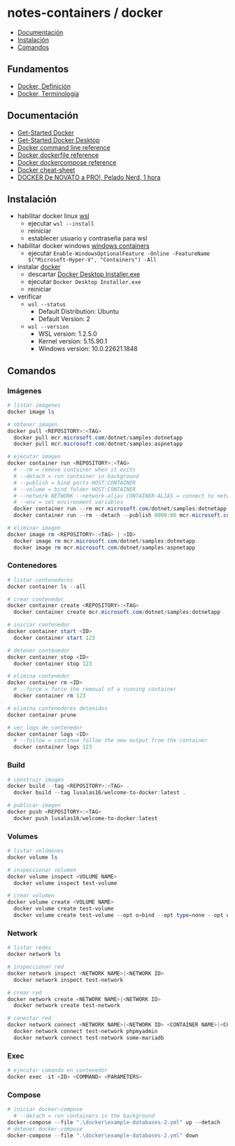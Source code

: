 # notes-containers / docker

- [Documentación](#documentación)
- [Instalación](#instalación)
- [Comandos](#comandos)

## Fundamentos

- [Docker, Definición](https://learn.microsoft.com/en-us/dotnet/architecture/microservices/container-docker-introduction/docker-defined)
- [Docker, Terminología](https://learn.microsoft.com/en-us/dotnet/architecture/microservices/container-docker-introduction/docker-terminology)

## Documentación

- [Get-Started Docker](https://docs.docker.com/get-started/)
- [Get-Started Docker Desktop](https://docs.docker.com/get-started/hands-on-overview)
- [Docker command line reference](https://docs.docker.com/engine/reference/commandline/cli/)
- [Docker dockerfile reference](https://docs.docker.com/engine/reference/builder/)
- [Docker dockercompose reference](https://docs.docker.com/compose/compose-file/)
- [Docker cheat-sheet](https://devtalles.com/files/docker-cheat-sheet.pdf)
- [DOCKER De NOVATO a PRO!, Pelado Nerd, 1 hora](https://www.youtube.com/watch?v=CV_Uf3Dq-EU)

## Instalación

- habilitar docker linux [wsl](https://learn.microsoft.com/en-us/windows/wsl/install)
  - ejecutar `wsl --install`
  - reiniciar
  - establecer usuario y contraseña para wsl
- habilitar docker windows [windows containers](https://learn.microsoft.com/en-us/virtualization/windowscontainers/quick-start/set-up-environment)
  - ejecutar `Enable-WindowsOptionalFeature -Online -FeatureName $("Microsoft-Hyper-V", "Containers") -All`
- instalar [docker](https://docs.docker.com/desktop/install/windows-install)
  - descartar [Docker Desktop Installer.exe](https://desktop.docker.com/win/main/amd64/Docker%20Desktop%20Installer.exe)
  - ejecutar `Docker Desktop Installer.exe`
  - reiniciar
- verificar
  - `wsl --status`
    - Default Distribution: Ubuntu
    - Default Version: 2
  - `wsl --version`
    - WSL version: 1.2.5.0
    - Kernel version: 5.15.90.1
    - Windows version: 10.0.22621.1848

## Comandos

### Imágenes

```powershell
# listar imágenes
docker image ls

# obtener imagen
docker pull <REPOSITORY>:<TAG>
  docker pull mcr.microsoft.com/dotnet/samples:dotnetapp
  docker pull mcr.microsoft.com/dotnet/samples:aspnetapp

# ejecutar imagen
docker container run <REPOSITORY>:<TAG>
  # --rm = remove container when it exits
  # --detach = run container in background
  # --publish = bind ports HOST:CONTAINER
  # --volume = bind folder HOST:CONTAINER
  # --network NETWORK --network-alias CONTAINER-ALIAS = connect to network
  # --env = set environment variables
  docker container run --rm mcr.microsoft.com/dotnet/samples:dotnetapp
  docker container run --rm --detach --publish 8000:80 mcr.microsoft.com/dotnet/samples:aspnetapp

# eliminar imagen
docker image rm <REPOSITORY>:<TAG> | <ID>
  docker image rm mcr.microsoft.com/dotnet/samples:dotnetapp
  docker image rm mcr.microsoft.com/dotnet/samples:aspnetapp

```

### Contenedores

```powershell
# listar contenedores
docker container ls --all

# crear contenedor
docker container create <REPOSITORY>:<TAG>
  docker container create mcr.microsoft.com/dotnet/samples:dotnetapp

# iniciar contenedor
docker container start <ID>
  docker container start 123

# detener contenedor
docker container stop <ID>
  docker container stop 123

# elimina contenedor
docker container rm <ID>
  # --force = force the removal of a running container
  docker container rm 123

# elimina contenedores detenidos
docker container prune

# ver logs de contenedor
docker container logs <ID>
  # --follow = continue follow the new output from the container
  docker container logs 123
```

### Build

```powershell
# construir imagen
docker build --tag <REPOSITORY>:<TAG> .
  docker build --tag lusalas16/welcome-to-docker:latest .

# publicar imagen
docker push <REPOSITORY>:<TAG>
  docker push lusalas16/welcome-to-docker:latest
```

### Volumes

```powershell
# listar volúmenes
docker volume ls

# inspeccionar volumen
docker volume inspect <VOLUME NAME>
  docker volume inspect test-volume

# crear volumen
docker volume create <VOLUME NAME>
  docker volume create test-volume
  docker volume create test-volume --opt o=bind --opt type=none --opt device=C:\test-volume
```

### Network

```powershell
# listar redes
docker network ls

# inspeccionar red
docker network inspect <NETWORK NAME>|<NETWORK ID>
  docker network inspect test-network

# crear red
docker network create <NETWORK NAME>|<NETWORK ID>
  docker network create test-network

# conectar red
docker network connect <NETWORK NAME>|<NETWORK ID> <CONTAINER NAME>|<CONTAINER ID>
  docker network connect test-network phpmyadmin
  docker network connect test-network some-mariadb
```

### Exec

```powershell
# ejecutar comando en contenedor
docker exec -it <ID> <COMMAND> <PARAMETERS>
```

### Compose

```powershell
# iniciar docker-compose
  # --detach = run containers in the background
docker-compose --file ".\docker\example-databases-2.yml" up --detach
# detener docker-compose
docker-compose --file ".\docker\example-databases-2.yml" down
```
